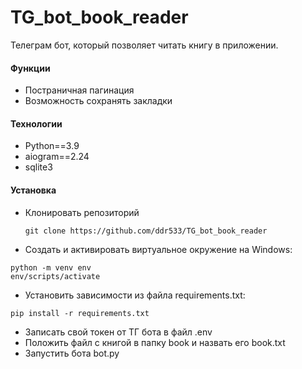 # TG_bot_book_reader
Телеграм бот, который позволяет читать книгу в приложении.

#### Функции
* Постраничная пагинация
* Возможность сохранять закладки

#### Технологии
* Python==3.9
* aiogram==2.24
* sqlite3

#### Установка
* Клонировать репозиторий
  ```
  git clone https://github.com/ddr533/TG_bot_book_reader
  ```
* Cоздать и активировать виртуальное окружение на Windows:

```
python -m venv env
env/scripts/activate
```

* Установить зависимости из файла requirements.txt:
```
pip install -r requirements.txt
```
* Записать свой токен от ТГ бота в файл .env
* Положить файл с книгой в папку book и назвать его book.txt
* Запустить бота bot.py




